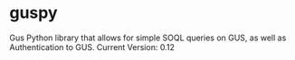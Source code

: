 # guspy
Gus Python library that allows for simple SOQL queries on GUS, as well as Authentication to GUS.  Current Version: 0.12
